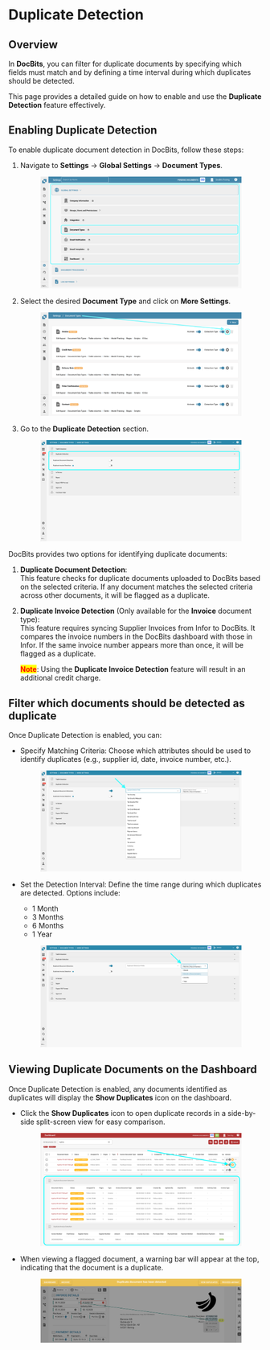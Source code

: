 # Duplicate Detection

## Overview

In **DocBits**, you can filter for duplicate documents by specifying which fields must match and by defining a time interval during which duplicates should be detected.

This page provides a detailed guide on how to enable and use the **Duplicate Detection** feature effectively.

## Enabling Duplicate Detection

To enable duplicate document detection in DocBits, follow these steps:

1.  Navigate to **Settings** → **Global Settings** → **Document Types**.

    <figure><img src="../../../../../.gitbook/assets/Calculate_PO_unit_price_1.png" alt=""><figcaption></figcaption></figure>
2.  Select the desired **Document Type** and click on **More Settings**.

    <figure><img src="../../../../../.gitbook/assets/Calculate_PO_unit_price_2.png" alt=""><figcaption></figcaption></figure>
3.  Go to the **Duplicate Detection** section.

    <figure><img src="../../../../../.gitbook/assets/DuplicateDocument_3.png" alt=""><figcaption></figcaption></figure>

DocBits provides two options for identifying duplicate documents:

1. **Duplicate Document Detection**: \
   This feature checks for duplicate documents uploaded to DocBits based on the selected criteria. If any document matches the selected criteria across other documents, it will be flagged as a duplicate.
2.  **Duplicate Invoice Detection** (Only available for the **Invoice** document type):\
    This feature requires syncing Supplier Invoices from Infor to DocBits. It compares the invoice numbers in the DocBits dashboard with those in Infor. If the same invoice number appears more than once, it will be flagged as a duplicate.

    <mark style="color:red;">**Note**</mark>: Using the **Duplicate Invoice Detection** feature will result in an additional credit charge.

## Filter which documents should be detected as duplicate

Once Duplicate Detection is enabled, you can:

*   Specify Matching Criteria: Choose which attributes should be used to identify duplicates (e.g., supplier id, date, invoice number, etc.).

    <figure><img src="../../../../../.gitbook/assets/DuplicateDocument_4.png" alt=""><figcaption></figcaption></figure>
*   Set the Detection Interval: Define the time range during which duplicates are detected. Options include:

    * 1 Month
    * 3 Months
    * 6 Months
    * 1 Year

    <figure><img src="../../../../../.gitbook/assets/DuplicateDocument_6.png" alt=""><figcaption></figcaption></figure>

## Viewing Duplicate Documents on the Dashboard

Once Duplicate Detection is enabled, any documents identified as duplicates will display the **Show Duplicates** icon on the dashboard.

*   Click the **Show Duplicates** icon to open duplicate records in a side-by-side split-screen view for easy comparison.

    <figure><img src="../../../../../.gitbook/assets/DuplicateDocument_7.png" alt=""><figcaption></figcaption></figure>
*   When viewing a flagged document, a warning bar will appear at the top, indicating that the document is a duplicate.

    <figure><img src="../../../../../.gitbook/assets/DuplicateDocument_5.png" alt=""><figcaption></figcaption></figure>

